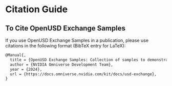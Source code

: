 # Citation Guide

## To Cite OpenUSD Exchange Samples

If you use OpenUSD Exchange Samples in a publication, please use citations in the following format (BibTeX entry for LaTeX):

```tex
@Manual{,
  title = {OpenUSD Exchange Samples: Collection of samples to demonstrate the OpenUSD Exchange SDK usage for data interchange between 3D Ecosystems},
  author = {NVIDIA Omniverse Development Team},
  year = {2024},
  url = {https://docs.omniverse.nvidia.com/kit/docs/usd-exchange},
}
```
